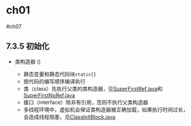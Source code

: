 # ch01

#ch07
## 7.3.5 初始化
- 类构造器 <clinit>()
  - 静态变量和静态代码块`static{}`
  - 按代码的编写顺序编译执行
  - 类（class）先执行父类的类构造器，见[SuperFirstRef.java](com/youngzy/ch07/SuperFirstRef.java)和[SuperFirstNoRef.java](com/youngzy/ch07/SuperFirstNoRef.java)
  - 接口（interface）除非有引用，否则不执行父类构造器
  - 多线程环境中，虚拟机会保证类构造器被正确加载，如果<clinit>执行时间过长，会造成线程阻塞，见[ClassInitBlock.java](com/youngzy/ch07/ClassInitBlock.java)